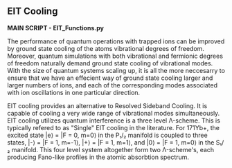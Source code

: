 
## EIT Cooling 

**MAIN SCRIPT - EIT_Functions.py**

The performance of quantum operations with trapped ions can be improved by ground state cooling of the atoms vibrational degrees of freedom. Moreover, quantum simulations with both vibrational and fermionic degrees
of freedom naturally demand ground state cooling of vibrational modes. With the size of quantum systems scaling up, it is all the more neccesarry to ensure that we have an effecient way of ground state cooling larger and larger numbers of ions, and each of the corresponding modes associated with ion oscillations in one particular direction. 

EIT cooling provides an alternative to Resolved Sideband Cooling. It is capable of cooling a very wide range of vibrational modes simultaneously. EIT cooling utilizes quantum interference is a three level Λ-scheme. This 
is typically refered to as "Single" EIT cooling in the literature. For 171Yb+, the excited state |e⟩ = |F = 0, m=0⟩ in the P₁/₂ manifold is coupled to three states, |-⟩ = |F = 1, m=-1⟩, |+⟩ = |F = 1, m=1⟩, and |0⟩ = |F = 1, m=0⟩
in the S₁/₂ manifold. This four level system altogether form two Λ-scheme's, each producing Fano-like profiles in the atomic absorbtion spectrum.

